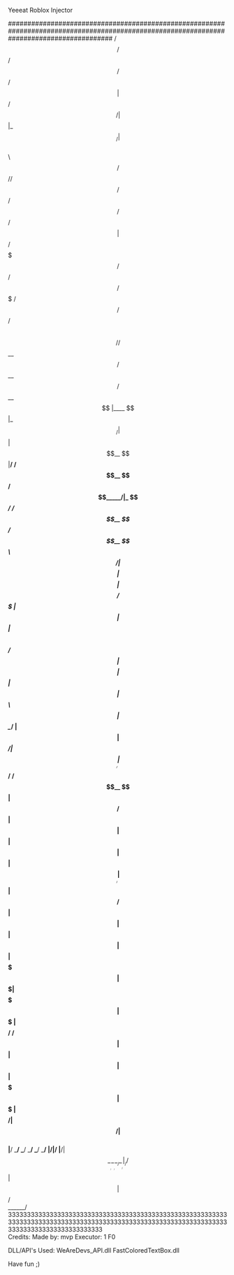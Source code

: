 Yeeeat Roblox Injector

###########################################################################################################################################
 /$$     /$$                                        /$$           /$$$$$$                                     /$$                        
|  $$   /$$/                                       | $$          |_  $$_/                                    | $$                        
 \  $$ /$$//$$$$$$   /$$$$$$   /$$$$$$   /$$$$$$  /$$$$$$          | $$   /$$$$$$$  /$$  /$$$$$$   /$$$$$$$ /$$$$$$    /$$$$$$   /$$$$$$ 
  \  $$$$//$$__  $$ /$$__  $$ /$$__  $$ |____  $$|_  $$_/          | $$  | $$__  $$|__/ /$$__  $$ /$$_____/|_  $$_/   /$$__  $$ /$$__  $$
   \  $$/| $$$$$$$$| $$$$$$$$| $$$$$$$$  /$$$$$$$  | $$            | $$  | $$  \ $$ /$$| $$$$$$$$| $$        | $$    | $$  \ $$| $$  \__/
    | $$ | $$_____/| $$_____/| $$_____/ /$$__  $$  | $$ /$$        | $$  | $$  | $$| $$| $$_____/| $$        | $$ /$$| $$  | $$| $$      
    | $$ |  $$$$$$$|  $$$$$$$|  $$$$$$$|  $$$$$$$  |  $$$$/       /$$$$$$| $$  | $$| $$|  $$$$$$$|  $$$$$$$  |  $$$$/|  $$$$$$/| $$      
    |__/  \_______/ \_______/ \_______/ \_______/   \___/        |______/|__/  |__/| $$ \_______/ \_______/   \___/   \______/ |__/      
                                                                              /$$  | $$                                                  
                                                                             |  $$$$$$/                                                  
                                                                              \______/                                                    
333333333333333333333333333333333333333333333333333333333333333333333333333333333333333333333333333333333333333333333333333333333333333333333                                                                
Credits:
Made by: mvp
Executor: 1 F0

DLL/API's Used:
WeAreDevs_API.dll
FastColoredTextBox.dll

Have fun ;)
